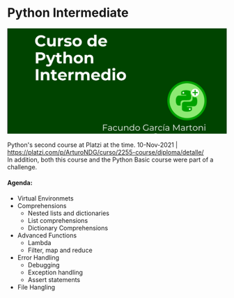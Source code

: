 # Python Intermediate

![Python Intermediate](/Assets/Python_Intermediate.png)

Python's second course at Platzi at the time.   10-Nov-2021 | https://platzi.com/p/ArturoNDG/curso/2255-course/diploma/detalle/  
In addition, both this course and the Python Basic course were part of a challenge.

#### Agenda:

* Virtual Environmets
* Comprehensions
  * Nested lists and dictionaries 
  * List comprehensions
  * Dictionary Comprehensions
* Advanced Functions
  * Lambda
  * Filter, map and reduce
* Error Handling
  * Debugging 
  * Exception handling
  * Assert statements 
* File Hangling
